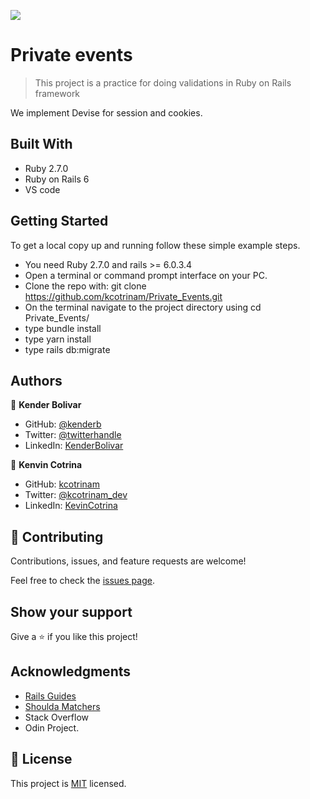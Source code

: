 ![](https://img.shields.io/badge/Microverse-blueviolet)

# Private events

> This project is a practice for doing validations in Ruby on Rails framework


We implement Devise for session and cookies.

## Built With

- Ruby 2.7.0
- Ruby on Rails 6
- VS code


## Getting Started
To get a local copy up and running follow these simple example steps.

- You need Ruby 2.7.0 and rails >= 6.0.3.4
- Open a terminal or command prompt interface on your PC.
- Clone the repo with: git clone https://github.com/kcotrinam/Private_Events.git
- On the terminal navigate to the project directory using cd Private_Events/
- type bundle install
- type yarn install
- type rails db:migrate


## Authors

👤 **Kender Bolivar**

- GitHub: [@kenderb](https://github.com/ken)
- Twitter: [@twitterhandle](https://twitter.com/KBTarts )
- LinkedIn: [KenderBolivar](https://www.linkedin.com/in/kender-bolivar-1736086b/ )


👤 **Kenvin Cotrina**

- GitHub: [kcotrinam](https://github.com/kcotrinam) 
- Twitter: [@kcotrinam_dev](https://twitter.com/kcotrinam_dev)
- LinkedIn: [KevinCotrina](https://www.linkedin.com/in/kevincotrina/ )

## 🤝 Contributing

Contributions, issues, and feature requests are welcome!

Feel free to check the [issues page](https://github.com/kcotrinam/Private_Events/issues).

## Show your support

Give a ⭐️ if you like this project!

## Acknowledgments

- [Rails Guides](https://guides.rubyonrails.org/)
- [Shoulda Matchers](https://matchers.shoulda.io/docs/v4.4.1/index.html)
- Stack Overflow
- Odin Project.

 ## 📝 License

This project is [MIT](https://github.com/kcotrinam/Private_Events/blob/feature/LICENSE) licensed.
